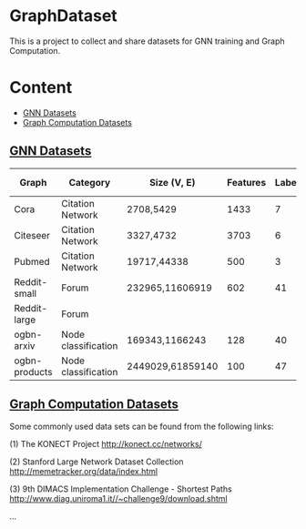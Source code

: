 # GraphDataset
This is a project to collect and share datasets for GNN training and Graph Computation.
# Content
- <a href = "#GNN-Datasets">GNN Datasets</a>
- <a href = "#Graph-Computation-Datasets">Graph Computation Datasets</a>

## [GNN Datasets](#content)

|Graph         |Category           |Size (V, E)       |Features        |Labels         |Average Degree |Download Link  |
|--------------|-------------------|-----------------------|----------------|---------------|---------------|---------------|
|Cora          |Citation Network   |2708,5429              |1433            |7              |2.0            | https://linqs-data.soe.ucsc.edu/public/lbc/cora.tgz   | 
|Citeseer      |Citation Network   |3327,4732              |3703            |6              |1.4            |               | 
|Pubmed        |Citation Network   |19717,44338            |500             |3              |2.2            |               | 
|Reddit-small  |Forum              |232965,11606919        |602             |41             |49.8           |               | 
|Reddit-large  |Forum              |                       |                |               |               |               | 
|ogbn-arxiv    |Node classification|169343,1166243         |128             |40             |6.9            |               |
|ogbn-products |Node classification|2449029,61859140       |100             |47             |25.3           |               |


## [Graph Computation Datasets](#content)
Some commonly used data sets can be found from the following links:

(1) The KONECT Project 
http://konect.cc/networks/

(2) Stanford Large Network Dataset Collection
http://memetracker.org/data/index.html

(3) 9th DIMACS Implementation Challenge - Shortest Paths
http://www.diag.uniroma1.it//~challenge9/download.shtml

...
